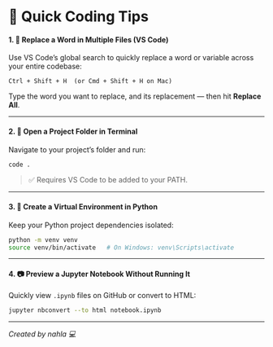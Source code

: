 # 📌 Quick Coding Tips

#### 1. 🔁 Replace a Word in Multiple Files (VS Code)
Use VS Code’s global search to quickly replace a word or variable across your entire codebase:
```
Ctrl + Shift + H  (or Cmd + Shift + H on Mac)
```
Type the word you want to replace, and its replacement — then hit **Replace All**.

---

#### 2. 📂 Open a Project Folder in Terminal
Navigate to your project’s folder and run:
```bash
code .
```
> ✅ Requires VS Code to be added to your PATH.

---

#### 3. 🧪 Create a Virtual Environment in Python
Keep your Python project dependencies isolated:
```bash
python -m venv venv
source venv/bin/activate   # On Windows: venv\Scripts\activate
```

---

#### 4. 📷 Preview a Jupyter Notebook Without Running It
Quickly view `.ipynb` files on GitHub or convert to HTML:
```bash
jupyter nbconvert --to html notebook.ipynb
```

---

*Created by nahla 💻*

